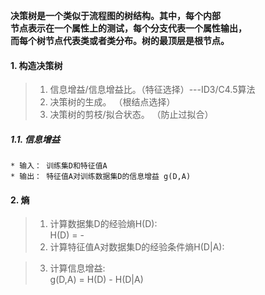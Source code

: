 __决策树是一个类似于流程图的树结构。其中，每个内部<br>
节点表示在一个属性上的测试，每个分支代表一个属性输出，<br>
而每个树节点代表类或者类分布。树的最顶层是根节点。__

#### 1. 构造决策树
  > 1. 信息增益/信息增益比。（特征选择）---ID3/C4.5算法
  > 2. 决策树的生成。 （根结点选择）
  > 3. 决策树的剪枝/拟合状态。 （防止过拟合）
  ##### 1.1. 信息增益
    * 输入： 训练集D和特征值A
    * 输出： 特征值A对训练数据集D的信息增益 g(D,A)
    
 #### 2. 熵
  > 1. 计算数据集D的经验熵H(D):
  <br>   H(D) = -
  > 2. 计算特征值A对数据集D的经验条件熵H(D|A):
      
  > 3. 计算信息增益:
  <br>   g(D,A) = H(D) - H(D|A)
